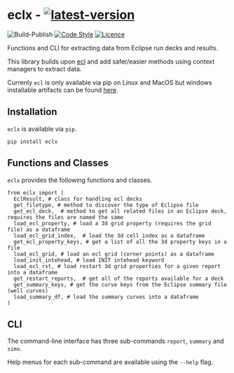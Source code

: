 # eclx - [![latest-version](https://img.shields.io/pypi/v/eclx?color=2d5016&label=pypi_version&logo=Python&logoColor=white)](https://pypi.org/project/eclx)

![Build-Publish](https://github.com/trhallam/eclx/actions/workflows/python-build-test-publish.yml/badge.svg) [![Code Style](https://img.shields.io/badge/code_style-black-000000.svg)](https://github.com/psf/black) [![Licence](https://img.shields.io/badge/license-GPLv3-brightgreen)](https://github.com/trhallam/eclx/blob/main/LICENSE)



Functions and CLI for extracting data from Eclipse run decks and results.

This library builds upon [ecl](github.com/equinor/ecl) and add safer/easier methods using context managers to extract data.

Currenly `ecl` is only available via pip on Linux and MacOS but windows installable artifacts can be found [here](github.com/trhallam/ecl).

## Installation

`eclx` is available via `pip`.

```
pip install eclx
```

## Functions and Classes

`eclx` provides the following functions and classes.

```
from eclx import (
  EclResult, # class for handling ecl decks
  get_filetype, # method to discover the type of Eclipse file
  get_ecl_deck,  # method to get all related files in an Eclipse deck, requires the files are named the same
  load_ecl_property, # load a 3d grid property (requires the grid file) as a dataframe
  load_ecl_grid_index,  # load the 3d cell index as a dataframe
  get_ecl_property_keys, # get a list of all the 3d property keys in a file
  load_ecl_grid, # load an ecl grid (corner points) as a dataframe
  load_init_intehead, # load INIT intehead keyword
  load_ecl_rst, # load restart 3d grid properties for a given report into a dataframe
  get_restart_reports,  # get all of the reports available for a deck
  get_summary_keys, # get the curve keys from the Eclipse summary file (well curves)
  load_summary_df, # load the summary curves into a dataframe
)
```

## CLI

The command-line interface has three sub-commands `report`, `summary` and `simx`. 

Help menus for each sub-command are available using the `--help` flag.
